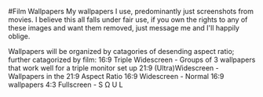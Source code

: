 #Film Wallpapers
My wallpapers I use, predominantly just screenshots from movies. I believe this all falls under fair use, if you own the rights to any of these images and want them removed, just message me and I'll happily oblige. 

Wallpapers will be organized by catagories of desending aspect ratio; further catagorized by film:
16:9 Triple Widescreen - Groups of 3 wallpapers that work well for a triple monitor set up
21:9 (Ultra)Widescreen - Wallpapers in the 21:9 Aspect Ratio
16:9 Widescreen - Normal 16:9 wallpapers
4:3 Fullscreen - S Ω U L
